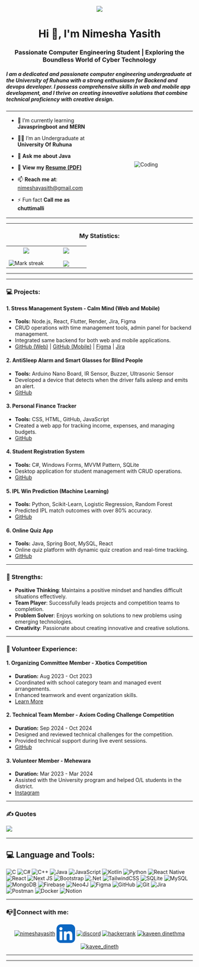 <p align="center" ><img  src = "https://github.com/7oSkaaa/7oSkaaa/blob/main/Images/about_me.gif?raw=true" width = 100px></p>
<h1 align="center">Hi 👋, I'm Nimesha Yasith</h1>
<h3 align="center">Passionate Computer Engineering Student | Exploring the Boundless World of Cyber Technology</h3>
<h5> I am a dedicated and passionate computer engineering undergraduate at the University of Ruhuna with a
strong enthusiasm for Backend and devops developer. I possess comprehensive skills in web and mobile
app development, and I thrive on creating innovative solutions that combine technical proficiency with
creative design. </h5>

<table align="center">
<tr border="none">
<td width="50%" align="left">
  
- 🌱 I’m currently learning **Javaspringboot and MERN**

- 🧑‍🎓 I’m an Undergraduate at **University Of Ruhuna**

- 💬 **Ask me about Java**
- 📄 **View my [Resume (PDF)](https://github.com/nimeshayasith/nimeshayasith/blob/main/My-CV.pdf)**
- 📫 **Reach me at**: nimeshayasith@gmail.com

- ⚡ Fun fact **Call me as chuttimalli**

</td>
<td width="50%" align="center">

  <img align="center" alt="Coding" width="450" src="https://media1.tenor.com/m/fRAPQY7lPukAAAAC/computer-code.gif">

  
  </td>
</tr>
</table>

---

<h3 align="center">My Statistics:</h3>
<p align="center">
<table align="center">
<tr border="none">
<td width="50%" align="center">
  
  <img  align="center"  src="https://github-readme-stats.vercel.app/api?username=nimeshayasith&theme=dark&show_icons=true&count_private=true" />
  <br></br>
  <img  title="🔥 Get streak stats for your profile at git.io/streak-stats" alt="Mark streak" src="https://github-readme-streak-stats.herokuapp.com/?user=nimeshayasith&theme=dark&hide_border=false" /> 
</td>
<td width="50%" align="center">

  <img  align="center"  src="https://github-readme-stats.anuraghazra1.vercel.app/api/top-langs/?username=nimeshayasith&theme=dark&hide_border=false&no-bg=true&no-frame=true&langs_count=10"/>
  <br></br>
  <img  align="center"  src="https://github-contributor-stats.vercel.app/api?username=nimeshayasith&limit=5&theme=dark&combine_all_yearly_contributions=true&hide_border=false&no-bg=true&no-frame=true&langs_count=10"/>

  </td>

</tr>

</table>

---
---

### 💻 Projects:
#### 1. Stress Management System - Calm Mind (Web and Mobile)
- **Tools:** Node.js, React, Flutter, Render, Jira, Figma  
- CRUD operations with time management tools, admin panel for backend management.  
- Integrated same backend for both web and mobile applications.  
- [GitHub (Web)](https://github.com/nimeshayasith/StressfreeZone_Web.git) | [GitHub (Mobile)](https://github.com/nimeshayasith/StressFreeZone_mobile) | [Figma](https://www.figma.com/design/sFPOhTnwgbLJ8LL4O13wAo/Figma-design?m=auto&t=AZPlJ5lml3tD6DfL-1) | [Jira](https://cyber-junction.atlassian.net/jira/software/projects/SFZ/summary)

#### 2. AntiSleep Alarm and Smart Glasses for Blind People
- **Tools:** Arduino Nano Board, IR Sensor, Buzzer, Ultrasonic Sensor  
- Developed a device that detects when the driver falls asleep and emits an alert.  
- [GitHub](https://github.com/nimeshayasith/Eminance-4.0_competition.git)

#### 3. Personal Finance Tracker
- **Tools:** CSS, HTML, GitHub, JavaScript  
- Created a web app for tracking income, expenses, and managing budgets.  
- [GitHub](https://github.com/nimeshayasith/trackme.git)

#### 4. Student Registration System
- **Tools:** C#, Windows Forms, MVVM Pattern, SQLite  
- Desktop application for student management with CRUD operations.  
- [GitHub](https://github.com/nimeshayasith/Student_Registration_System-WPF-4624-4608-.git)

#### 5. IPL Win Prediction (Machine Learning)
- **Tools:** Python, Scikit-Learn, Logistic Regression, Random Forest  
- Predicted IPL match outcomes with over 80% accuracy.  
- [GitHub](https://github.com/Parakkrama24/machinelaerningProject.git)

#### 6. Online Quiz App
- **Tools:** Java, Spring Boot, MySQL, React  
- Online quiz platform with dynamic quiz creation and real-time tracking.  
- [GitHub](https://github.com/nimeshayasith/Online_quiz_App.git)

---

### 💪 Strengths:
- **Positive Thinking**: Maintains a positive mindset and handles difficult situations effectively.  
- **Team Player**: Successfully leads projects and competition teams to completion.  
- **Problem Solver**: Enjoys working on solutions to new problems using emerging technologies.  
- **Creativity**: Passionate about creating innovative and creative solutions.

---

### 🤝 Volunteer Experience:
#### 1. Organizing Committee Member - Xbotics Competition
- **Duration:** Aug 2023 - Oct 2023  
- Coordinated with school category team and managed event arrangements.  
- Enhanced teamwork and event organization skills.  
- [Learn More](https://www.facebook.com/profile.php?id=100009492125998&mibextid=ZbWKwL)

#### 2. Technical Team Member - Axiom Coding Challenge Competition
- **Duration:** Sep 2024 - Oct 2024  
- Designed and reviewed technical challenges for the competition.  
- Provided technical support during live event sessions.  
- [GitHub](https://github.com/nimeshayasith/Axiom-2.0.git)

#### 3. Volunteer Member - Mehewara
- **Duration:** Mar 2023 - Mar 2024  
- Assisted with the University program and helped O/L students in the district.  
- [Instagram](https://www.instagram.com/s/aGlnaGxpZ2h0OjE4MDEyMTAzOTQwMjEzNDAz?story_media_id=3389458921856020810_44439011523&igsh=eW0yenc5cmZ5enF2)

---

### ✍️ Quotes

![](https://quotes-github-readme.vercel.app/api?type=horizontal&theme=radical)


---
## 💻 Language and Tools:
![C](https://img.shields.io/badge/c-%2300599C.svg?style=for-the-badge&logo=c&logoColor=white) ![C#](https://img.shields.io/badge/c%23-%23239120.svg?style=for-the-badge&logo=csharp&logoColor=white) ![C++](https://img.shields.io/badge/c++-%2300599C.svg?style=for-the-badge&logo=c%2B%2B&logoColor=white) ![Java](https://img.shields.io/badge/java-%23ED8B00.svg?style=for-the-badge&logo=openjdk&logoColor=white) ![JavaScript](https://img.shields.io/badge/javascript-%23323330.svg?style=for-the-badge&logo=javascript&logoColor=%23F7DF1E) ![Kotlin](https://img.shields.io/badge/kotlin-%237F52FF.svg?style=for-the-badge&logo=kotlin&logoColor=white) ![Python](https://img.shields.io/badge/python-3670A0?style=for-the-badge&logo=python&logoColor=ffdd54) ![React Native](https://img.shields.io/badge/react_native-%2320232a.svg?style=for-the-badge&logo=react&logoColor=%2361DAFB) ![React](https://img.shields.io/badge/react-%2320232a.svg?style=for-the-badge&logo=react&logoColor=%2361DAFB) ![Next JS](https://img.shields.io/badge/Next-black?style=for-the-badge&logo=next.js&logoColor=white) ![Bootstrap](https://img.shields.io/badge/bootstrap-%238511FA.svg?style=for-the-badge&logo=bootstrap&logoColor=white) ![.Net](https://img.shields.io/badge/.NET-5C2D91?style=for-the-badge&logo=.net&logoColor=white) ![TailwindCSS](https://img.shields.io/badge/tailwindcss-%2338B2AC.svg?style=for-the-badge&logo=tailwind-css&logoColor=white) ![SQLite](https://img.shields.io/badge/sqlite-%2307405e.svg?style=for-the-badge&logo=sqlite&logoColor=white) ![MySQL](https://img.shields.io/badge/mysql-4479A1.svg?style=for-the-badge&logo=mysql&logoColor=white) ![MongoDB](https://img.shields.io/badge/MongoDB-%234ea94b.svg?style=for-the-badge&logo=mongodb&logoColor=white) ![Firebase](https://img.shields.io/badge/firebase-a08021?style=for-the-badge&logo=firebase&logoColor=ffcd34) ![Neo4J](https://img.shields.io/badge/Neo4j-008CC1?style=for-the-badge&logo=neo4j&logoColor=white) ![Figma](https://img.shields.io/badge/figma-%23F24E1E.svg?style=for-the-badge&logo=figma&logoColor=white) ![GitHub](https://img.shields.io/badge/github-%23121011.svg?style=for-the-badge&logo=github&logoColor=white) ![Git](https://img.shields.io/badge/git-%23F05033.svg?style=for-the-badge&logo=git&logoColor=white) ![Jira](https://img.shields.io/badge/jira-%230A0FFF.svg?style=for-the-badge&logo=jira&logoColor=white) ![Postman](https://img.shields.io/badge/Postman-FF6C37?style=for-the-badge&logo=postman&logoColor=white) ![Docker](https://img.shields.io/badge/docker-%230db7ed.svg?style=for-the-badge&logo=docker&logoColor=white) ![Notion](https://img.shields.io/badge/Notion-%23000000.svg?style=for-the-badge&logo=notion&logoColor=white)



---

<h3 align="left"> 📭📩Connect with me:</h3>
<p align="center">
<a href="https://www.youtube.com/channel/UCKlC_6m88sM4wse36rB1Zxw" target="blank"><img align="center" src="https://static-00.iconduck.com/assets.00/youtube-icon-2048x2048-gedp2icy.png" alt="nimeshayasith" height="50" width="50" /></a>
<a href="https://www.linkedin.com/in/nimesha-yasith-568a76290" target="blank"><img align="center" src="https://github.com/tandpfun/skill-icons/blob/main/icons/LinkedIn.svg" alt="nimeshayasith" height="50" width="50" /></a>
<a href="https://discord.gg/VyC5NqjR" target="blank"><img align="center" src="https://github.com/scar1109/skill-icons/blob/main/icons/Discord.svg" alt="discord" height="50" width="50" /></a>
<a href="https://www.hackerrank.com/profile/EG_2021_4624" target="blank"><img align="center" src="https://cdn4.iconfinder.com/data/icons/logos-and-brands/512/160_Hackerrank_logo_logos-512.png" alt="hackerrank" height="50" width="50" /></a>
<a href="https://fb.com/Nimesha Yasith" target="blank"><img align="center" src="https://raw.githubusercontent.com/rahuldkjain/github-profile-readme-generator/master/src/images/icons/Social/facebook.svg" alt="kaveen dinethma" height="50" width="50" /></a>
<a href="https://www.instagram.com/Nimesha Yasith/" target="blank"><img align="center" src="https://www.edigitalagency.com.au/wp-content/uploads/new-Instagram-icon-png-full-colour.png" alt="kavee_dineth" height="50" width="50" /></a>
</p>

---


<!--### 😂 Random Dev Meme
<img src='https://memer-new.vercel.app/' style="height: 400px;"/> -->

---


<!-- Proudly created with GPRM ( https://gprm.itsvg.in ) -->
